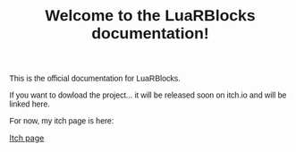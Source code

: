 <body>
    <header>
        <h1 style="font-family: Arial, sans-serif;">Welcome to the LuaRBlocks documentation!</h1>
    </header>
    <main>
        <p style="font-family: Arial, sans-serif;">This is the official documentation for LuaRBlocks.</p>
        <p style="font-family: Arial, sans-serif;">If you want to dowload the project... it will be released soon on itch.io and will be linked here.</p>
        <p style="font-family: Arial, sans-serif;">For now, my itch page is here:</p>
        <a href="https://enderdude-6.itch.io/">Itch page</a>
    </main>
    <footer>
        <p style="font-family: Arial, sans-serif;"></p>
    </footer>
</body>
